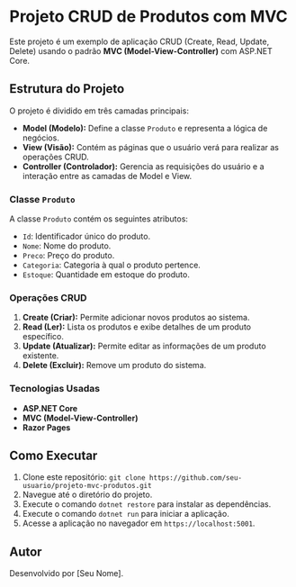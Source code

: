 # Projeto CRUD de Produtos com MVC

Este projeto é um exemplo de aplicação CRUD (Create, Read, Update, Delete) usando o padrão **MVC (Model-View-Controller)** com ASP.NET Core.

## Estrutura do Projeto

O projeto é dividido em três camadas principais:

- **Model (Modelo):** Define a classe `Produto` e representa a lógica de negócios.
- **View (Visão):** Contém as páginas que o usuário verá para realizar as operações CRUD.
- **Controller (Controlador):** Gerencia as requisições do usuário e a interação entre as camadas de Model e View.

### Classe `Produto`

A classe `Produto` contém os seguintes atributos:

- `Id`: Identificador único do produto.
- `Nome`: Nome do produto.
- `Preco`: Preço do produto.
- `Categoria`: Categoria à qual o produto pertence.
- `Estoque`: Quantidade em estoque do produto.

### Operações CRUD

1. **Create (Criar):** Permite adicionar novos produtos ao sistema.
2. **Read (Ler):** Lista os produtos e exibe detalhes de um produto específico.
3. **Update (Atualizar):** Permite editar as informações de um produto existente.
4. **Delete (Excluir):** Remove um produto do sistema.
### Tecnologias Usadas

- **ASP.NET Core**
- **MVC (Model-View-Controller)**
- **Razor Pages**

## Como Executar

1. Clone este repositório: `git clone https://github.com/seu-usuario/projeto-mvc-produtos.git`
2. Navegue até o diretório do projeto.
3. Execute o comando `dotnet restore` para instalar as dependências.
4. Execute o comando `dotnet run` para iniciar a aplicação.
5. Acesse a aplicação no navegador em `https://localhost:5001`.

## Autor

Desenvolvido por [Seu Nome].
